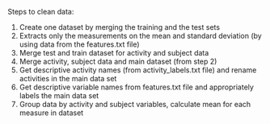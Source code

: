 Steps to clean data: 
1. Create one dataset by merging the training and the test sets 
2. Extracts only the measurements on the mean and standard deviation (by using data from the features.txt file) 
3. Merge test and train dataset for activity and subject data 
4. Merge activity, subject data and main dataset (from step 2) 
5. Get descriptive activity names (from activity_labels.txt file) and rename activities in the main data set 
6. Get descriptive variable names from features.txt file and appropriately labels the main data set
7. Group data by activity and subject variables, calculate mean for each measure in dataset